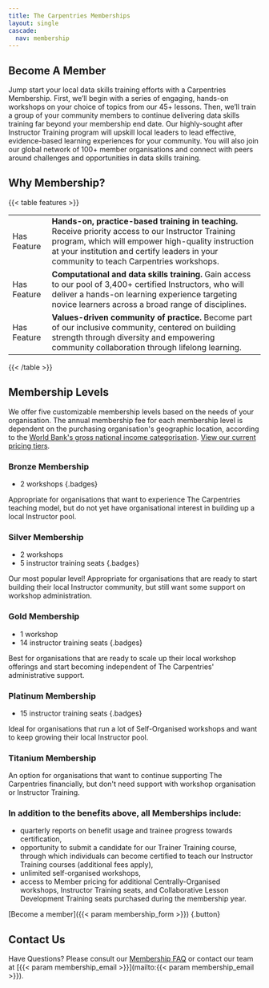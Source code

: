 ```yaml
---
title: The Carpentries Memberships
layout: single
cascade:
  nav: membership
---
```


## Become A Member

Jump start your local data skills training efforts with a Carpentries Membership. First, we’ll begin with a series of engaging, hands-on workshops on your choice of topics from our 45+ lessons. Then, we’ll train a group of your community members to continue delivering data skills training far beyond your membership end date. Our highly-sought after Instructor Training program will upskill local leaders to lead effective, evidence-based learning experiences for your community. You will also join our global network of 100+ member organisations and connect with peers around challenges and opportunities in data skills training.

## Why Membership?

{{< table features >}}
<table>
    <tr>
        <td>Has Feature</td>
        <td><b>Hands-on, practice-based training in teaching.</b> Receive priority access to our Instructor Training program, which will empower high-quality instruction at your institution and certify leaders in your community to teach Carpentries workshops.</td>
    </tr>
    <tr>
        <td>Has Feature</td>
        <td><b>Computational and data skills training.</b> Gain access to our pool of 3,400+ certified Instructors, who will deliver a hands-on learning experience targeting novice learners across a broad range of disciplines.</td>
    </tr>
    <tr>
        <td>Has Feature</td>
        <td><b>Values-driven community of practice.</b> Become part of our inclusive community, centered on building strength through diversity and empowering community collaboration through lifelong learning.</td>
    </tr>
   </table>
{{< /table >}}

## Membership Levels

We offer five customizable membership levels based on the needs of your organisation. The annual membership fee for each membership level is dependent on the purchasing organisation's geographic location, according to the [World Bank's gross national income categorisation](https://datahelpdesk.worldbank.org/knowledgebase/articles/906519-world-bank-country-and-lending-groups). [View our current pricing tiers](/support/pricing/).

### Bronze Membership

- 2 workshops
{.badges}

Appropriate for organisations that want to experience The Carpentries teaching model, but do not yet have organisational interest in building up a local Instructor pool.

### Silver Membership

- 2 workshops
- 5 instructor training seats
{.badges} 

Our most popular level! Appropriate for organisations that are ready to start building their local Instructor community, but still want some support on workshop administration.

### Gold Membership

- 1 workshop
- 14 instructor training seats
{.badges} 

Best for organisations that are ready to scale up their local workshop offerings and start becoming independent of The Carpentries' administrative support.

### Platinum Membership

- 15 instructor training seats
{.badges}

Ideal for organisations that run a lot of Self-Organised workshops and want to keep growing their local Instructor pool.

### Titanium Membership

An option for organisations that want to continue supporting The Carpentries financially, but don't need support with workshop organisation or Instructor Training.

### In addition to the benefits above, all Memberships include:

* quarterly reports on benefit usage and trainee progress towards certification,
* opportunity to submit a candidate for our Trainer Training course, through which individuals can become certified to teach our Instructor Training courses (additional fees apply),
* unlimited self-organised workshops,
* access to Member pricing for additional Centrally-Organised workshops, Instructor Training seats, and Collaborative Lesson Development Training seats purchased during the membership year.

[Become a member]({{< param membership_form >}})
{.button} 

## Contact Us

Have Questions? Please consult our [Membership FAQ](/support/membership/membership-faq/) or contact our team at [{{< param membership_email >}}](mailto:{{< param membership_email >}}).



